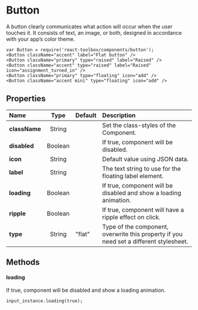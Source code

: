 # Button

A button clearly communicates what action will occur when the user touches it. It consists of text, an image, or both, designed in accordance with your app’s color theme.

```
var Button = require('react-toolbox/components/button');
<Button className="accent" label="Flat button" />
<Button className="primary" type="raised" label="Raised" />
<Button className="accent" type="raised" label="Raised" icon="assignment_turned_in" />
<Button className="primary" type="floating" icon="add" />
<Button className="accent mini" type="floating" icon="add" />
```

## Properties

| Name              | Type          | Default         | Description|
|:-                 |:-:            | :-              |:-|
| **className**     | String        |                 | Set the class-styles of the Component.|
| **disabled**      | Boolean       |                 | If true, component will be disabled.|
| **icon**          | String        |                 | Default value using JSON data.|
| **label**         | String        |                 | The text string to use for the floating label element.|
| **loading**       | Boolean       |                 | If true, component will be disabled and show a loading animation.|
| **ripple**        | Boolean       |                 | If true, component will have a ripple effect on click.|
| **type**          | String        | "flat"          | Type of the component, overwrite this property if you need set a different stylesheet.|

## Methods

#### loading
If true, component will be disabled and show a loading animation.

```
input_instance.loading(true);
```

